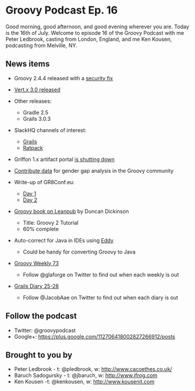 # Groovy Podcast Ep. 16

Good morning, good afternoon, and good evening wherever you are. Today is the 16th of July. Welcome to episode 16 of the Groovy Podcast with me Peter Ledbrook, casting from London, England, and me Ken Kousen, podcasting from Melville, NY.

## News items

* Groovy 2.4.4 released with a [security fix](http://groovy-lang.org/security.html)

* [Vert.x 3.0 released](https://groups.google.com/forum/?fromgroups=#!topic/vertx/xgGgQcDeX04)

* Other releases:
  * Gradle 2.5
  * Grails 3.0.3

* SlackHQ channels of interest:
  * [Grails](http://slack-signup.grails.org/)
  * [Ratpack](http://slack-signup.ratpack.io/)

* Griffon 1.x artifact portal [is shutting down](https://twitter.com/theaviary/status/619162870438338560)

* [Contribute data](https://github.com/jlstrater/gr8ladies-d3) for gender gap analysis in the Groovy community

* Write-up of GR8Conf.eu:
  * [Day 1](http://www.tothenew.com/blog/day-1-gr8conf-eu-2015/)
  * [Day 2](http://www.tothenew.com/blog/day-2-gr8conf-eu-2015/)

* [Groovy book on Leanpub](https://leanpub.com/groovytutorial) by Duncan Dickinson
  * Title: Groovy 2 Tutorial
  * 60% complete

* Auto-correct for Java in IDEs using [Eddy](https://eddy.systems/)
  * Could be handy for converting Groovy to Java

* [Groovy Weekly 73](http://glaforge.appspot.com/article/groovy-weekly-73)
  * Follow @glaforge on Twitter to find out when each weekly is out

* [Grails Diary 25-28](http://grydeske.net/news/show/100)
  * Follow @JacobAae on Twitter to find out when each diary is out

## Follow the podcast

* Twitter: @groovypodcast
* Google+: https://plus.google.com/112706418002827266912/posts

## Brought to you by

* Peter Ledbrook - t: @pledbrook, w: http://www.cacoethes.co.uk/
* Baruch Sadogursky - t: @jbaruch, w: http://www.jfrog.com
* Ken Kousen -t: @kenkousen, w: http://www.kousenit.com

